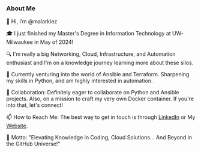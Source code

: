### About Me

👋 Hi, I’m @malarkiez

:mortar_board: I just finished my Master's Degree in Information Technology at UW-Milwaukee in May of 2024!

🔍 I'm really a big Networking, Cloud, Infrastructure, and Automation enthusiast and I'm on a knowledge journey learning more about these silos.

🌱 Currently venturing into the world of Ansible and Terraform. Sharpening my skills in Python, and am highly interested in automation.

💞️ Collaboration: Definitely eager to collaborate on Python and Ansible projects. Also, on a mission to craft my very own Docker container. If you're into that, let's connect!

📫 How to Reach Me: The best way to get in touch is through [LinkedIn](www.linkedin.com/in/malikdaniels) or My [Website](www.malikdaniels.site).

🚀 Motto: "Elevating Knowledge in Coding, Cloud Solutions... And Beyond in the GitHub Universe!"

<!---
malarkiez/malarkiez is a ✨ special ✨ repository because its `README.md` (this file) appears on your GitHub profile.
You can click the Preview link to take a look at your changes.
--->
